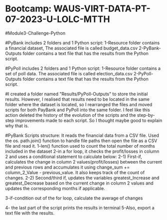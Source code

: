 # Bootcamp: WAUS-VIRT-DATA-PT-07-2023-U-LOLC-MTTH
#Module3-Challenge-Python

#PyBank includes 2 folders and 1 Python script:
1-Resource folder contains a financial dataset, The associated file is called budget_data.csv
2-PyBank-Outputs folder contains a text file that has the results from the Python script.

#PyPoll includes 2 folders and 1 Python script:
1-Resource folder contains a set of poll data. The associated file is called election_data.csv
2-PyPoll-Outputs folder contains a text file that has the results from the Python script.


#I created a folder named "Results/PyPoll-Outputs" to store the initial results. However, I realised that results need to be located in the same folder where the dataset is located, so I rearranged the files and moved scripts for both PayBank and PyPoll into the same folder. I feel like this action deleted the history of the evolution of the scripts and the step-by-step improvements made to each script. So I thought maybe good to explain why that is.

#PyBank Scripts structure:
It reads the financial data from a CSV file. Used the os. path.join() function to handle file paths
then open the file as a CSV file and read it. 
1-len() function used to count the total number of months included in the dataset
2-in a for loop, it checks the profit/losses in column 2 and uses a conditional statement to calculate below:
2-1) First-if, calculates the change in column 2 values(profit/losses) between the current and previous rows and accumulates it using change_sum += column_2_Value - previous_value. It also keeps track of the count of changes.
2-2) Second/third if, updates the variables greatest_Increase and greatest_Decrease based on the current change in column 2 values and updates the corresponding months if applicable.

3-if-condition out of the for loop, calculate the average of changes

4- the last part of the script prints the results in terminal
5-Also, export a text file with the results.